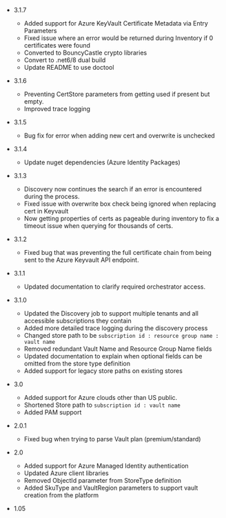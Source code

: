 - 3.1.7
  - Added support for Azure KeyVault Certificate Metadata via Entry Parameters
  - Fixed issue where an error would be returned during Inventory if 0 certificates were found
  - Converted to BouncyCastle crypto libraries
  -	Convert to .net6/8 dual build
  - Update README to use doctool  
	
- 3.1.6
  - Preventing CertStore parameters from getting used if present but empty. 	
  - Improved trace logging
	 
- 3.1.5
  - Bug fix for error when adding new cert and overwrite is unchecked
	
- 3.1.4
  - Update nuget dependencies (Azure Identity Packages)

- 3.1.3
  - Discovery now continues the search if an error is encountered during the process. 
  - Fixed issue with overwrite box check being ignored when replacing cert in Keyvault
  -	Now getting properties of certs as pageable during inventory to fix a timeout issue when querying for thousands of certs.

- 3.1.2
  - Fixed bug that was preventing the full certificate chain from being sent to the Azure Keyvault API endpoint. 

- 3.1.1
  - Updated documentation to clarify required orchestrator access.

- 3.1.0
  - Updated the Discovery job to support multiple tenants and all accessible subscriptions they contain
  - Added more detailed trace logging during the discovery process
  - Changed store path to be `subscription id : resource group name : vault name`
  - Removed redundant Vault Name and Resource Group Name fields
  - Updated documentation to explain when optional fields can be omitted from the store type definition
  - Added support for legacy store paths on existing stores

- 3.0
  - Added support for Azure clouds other than US public.
  - Shortened Store path to `subscription id : vault name`
  - Added PAM support

- 2.0.1
  - Fixed bug when trying to parse Vault plan (premium/standard)

- 2.0
  - Added support for Azure Managed Identity authentication
  - Updated Azure client libraries
  - Removed ObjectId parameter from StoreType definition
  - Added SkuType and VaultRegion parameters to support vault creation from the platform

- 1.05

